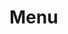 <script lang="ts" setup>
import Menu from '@cypress-design/vue-menu'
</script>

# Menu

<DemoWrapper>
	<Menu 
    activePath="/item1"
    :items="[
      {
        label: 'Page',
        href: '/page',
      },
      {
        label: 'Overview',
        items: [
          {
            label: 'Overview Item 1',
            href: '/item1',
          },
          {
            label: 'Overview Item 2',
            href: '/item2',
          },
        ],
      }]" />
</DemoWrapper>

